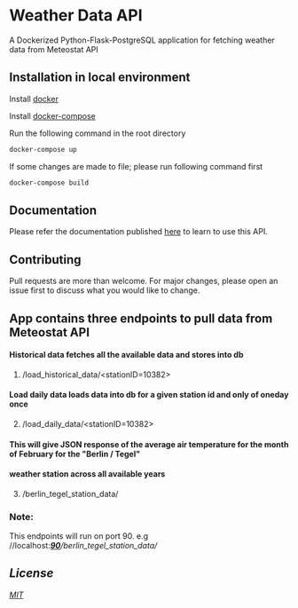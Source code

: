 # Weather Data API

A Dockerized Python-Flask-PostgreSQL application for fetching weather data from Meteostat API

## Installation in local environment

Install [docker](https://docs.docker.com/install)

Install [docker-compose](https://docs.docker.com/compose/install/)

Run the following command in the root directory

```bash
docker-compose up
```
If some changes are made to file; please run following command first
```bash
docker-compose build
```
## Documentation
Please refer the documentation published [here](https://documenter.getpostman.com/view/15982446/TzXxkyd1#e1fa0124-d65b-4da5-9274-e9f4a15a8deb) to learn to use this API.

## Contributing
Pull requests are more than welcome. For major changes, please open an issue first to discuss what you would like to change.

## App contains three endpoints to pull data from Meteostat API
#### Historical data fetches all the available data and stores into db
1. /load_historical_data/<stationID=10382>
#### Load daily data loads data into db for a given station id and only of oneday once  
2. /load_daily_data/<stationID=10382>
#### This will give JSON response of the average air temperature for the month of February for the "Berlin / Tegel" 
#### weather station across all available years   
3. /berlin_tegel_station_data/

### Note:
This endpoints will run on port 90.
e.g //localhost:<u><b><i>90</b></u>/berlin_tegel_station_data/

## License
[MIT](https://choosealicense.com/licenses/mit/)
